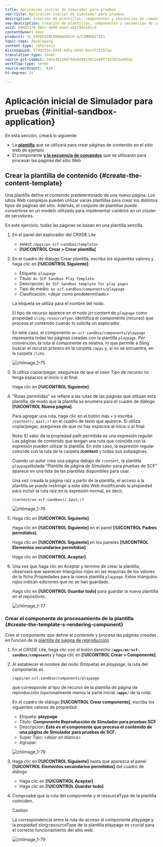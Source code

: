 ```yaml
---
title: Aplicación inicial de Simulador para pruebas
seo-title: Aplicación inicial de Simulador para pruebas
description: Creación de plantillas, componentes y secuencias de comandos
seo-description: Creación de plantillas, componentes y secuencias de comandos
uuid: b0d03376-d8bc-4e98-aea2-a01744c64ccd
contentOwner: User
products: SG_EXPERIENCEMANAGER/6.4/COMMUNITIES
topic-tags: developing
content-type: reference
discoiquuid: f74d225e-0245-4d5a-bb93-0ee3f31557aa
translation-type: tm+mt
source-git-commit: 2d1e39120d79de029927011d48f7397b53ad91bc
workflow-type: tm+mt
source-wordcount: '616'
ht-degree: 2%

---
```



# Aplicación inicial de Simulador para pruebas {#initial-sandbox-application}

En esta sección, creará lo siguiente:

* La **[plantilla](#createthepagetemplate)** que se utilizará para crear páginas de contenido en el sitio web de ejemplo
* El componente **[y la secuencia de comandos](#create-the-template-s-rendering-component)** que se utilizarán para procesar las páginas del sitio Web

## Crear la plantilla de contenido {#create-the-content-template}

Una plantilla define el contenido predeterminado de una nueva página. Los sitios Web complejos pueden utilizar varias plantillas para crear los distintos tipos de páginas del sitio. Además, el conjunto de plantillas puede convertirse en un modelo utilizado para implementar cambios en un clúster de servidores.

En este ejercicio, todas las páginas se basan en una plantilla sencilla.

1. En el panel del explorador del CRXDE Lite

   * select `/apps/an-scf-sandbox/templates`
   * **[!UICONTROL Crear > Crear plantilla]**

1. En el cuadro de diálogo Crear plantilla, escriba los siguientes valores y haga clic en **[!UICONTROL Siguiente]**:

   * Etiqueta: `playpage`
   * Título: `An SCF Sandbox Play Template`
   * Descripción: `An SCF Sandbox template for play pages`
   * Tipo de medio: `an-scf-sandbox/components/playpage`
   * Clasificación: &lt;dejar como predeterminado>

   La etiqueta se utiliza para el nombre del nodo.

   El tipo de recurso aparece en el nodo jcr:content de `playpage` como propiedad `sling:resourceType`. Identifica el componente (recurso) que procesa el contenido cuando lo solicita un explorador.

   En este caso, el componente `an-scf-sandbox/components/playpage` representa todas las páginas creadas con la plantilla `playpage`. Por convención, la ruta al componente es relativa, lo que permite a Sling buscar el recurso primero en la carpeta `/apps` y, si no se encuentra, en la carpeta `/libs`.

   ![chlimage_1-75](assets/chlimage_1-75.png)

1. Si utiliza copiar/pegar, asegúrese de que el valor Tipo de recurso no tenga espacios al inicio o al final.

   Haga clic en **[!UICONTROL Siguiente]**. 

1. &quot;Rutas permitidas&quot; se refiere a las rutas de las páginas que utilizan esta plantilla, de modo que la plantilla se enumera para el cuadro de diálogo **[!UICONTROL Nueva página]**.

   Para agregar una ruta, haga clic en el botón más `+` y escriba `/content(/.&ast;)?` en el cuadro de texto que aparece. Si utiliza copiar/pegar, asegúrese de que no hay espacios al inicio o al final.

   Nota: El valor de la propiedad path permitida es una expresión *regular.* Las páginas de contenido que tengan una ruta que coincida con la expresión pueden utilizar la plantilla. En este caso, la expresión regular coincide con la ruta de la carpeta **/content** y todas sus subpáginas.

   Cuando un autor crea una página debajo de `/content`, la plantilla `playpage`titulada &quot;Plantilla de página de Simulador para pruebas de SCF&quot; aparece en una lista de las plantillas disponibles para usar.

   Una vez creada la página raíz a partir de la plantilla, el acceso a la plantilla se puede restringir a este sitio Web modificando la propiedad para incluir la ruta raíz en la expresión normal, es decir,

   `/content/an-scf-sandbox(/.&ast;)?`

   ![chlimage_1-76](assets/chlimage_1-76.png)

1. Haga clic en **[!UICONTROL Siguiente]**. 

   Haga clic en **[!UICONTROL Siguiente]** en el panel **[!UICONTROL Padres permitidos]**.

   Haga clic en **[!UICONTROL Siguiente]** en los paneles **[!UICONTROL Elementos secundarios permitidos]**.

   Haga clic en **[!UICONTROL Aceptar]**.

1. Una vez que haga clic en Aceptar y termine de crear la plantilla, observará que aparecen triángulos rojos en las esquinas de los valores de la ficha Propiedades para la nueva plantilla `playpage`. Estos triángulos rojos indican ediciones que no se han guardado.

   Haga clic en **[!UICONTROL Guardar todo]** para guardar la nueva plantilla en el repositorio.

   ![chlimage_1-77](assets/chlimage_1-77.png)

### Crear el componente de procesamiento de la plantilla {#create-the-template-s-rendering-component}

Cree el *componente* que define el contenido y procesa las páginas creadas en función de la [plantilla de página de reproducción](#createthepagetemplate).

1. En el CRXDE Lite, haga clic con el botón derecho **`/apps/an-scf-sandbox/components`** y haga clic en **[!UICONTROL Crear > Componente]**.
1. Al establecer el nombre del nodo (Etiqueta) en *playpage*, la ruta del componente es

   `/apps/an-scf-sandbox/components/playpage`

   que corresponde al tipo de recurso de la plantilla de página de reproducción (opcionalmente menos la parte inicial **`/apps/`** de la ruta).

   En el cuadro de diálogo **[!UICONTROL Crear componente]**, escriba los siguientes valores de propiedad:

   * Etiqueta: **playpage**
   * Título: **Componente Reproducción de Simulador para pruebas SCF**
   * Descripción: **Este es el componente que procesa el contenido de una página de Simulador para pruebas de SCF.**
   * Super Tipo: *&lt;dejar en blanco>*
   * Agrupar:

   ![chlimage_1-78](assets/chlimage_1-78.png)

1. Haga clic en **[!UICONTROL Siguiente]** hasta que aparezca el panel **[!UICONTROL Elementos secundarios permitidos]** del cuadro de diálogo

   * Haga clic en **[!UICONTROL Aceptar]**
   * Haga clic en **[!UICONTROL Guardar todo]**

1. Compruebe que la ruta del componente y el resourceType de la plantilla coinciden.

   >[!CAUTION]
   >
   >La correspondencia entre la ruta de acceso al componente playpage y la propiedad sling:resourceType de la plantilla playpage es crucial para el correcto funcionamiento del sitio web.

   ![chlimage_1-79](assets/chlimage_1-79.png)